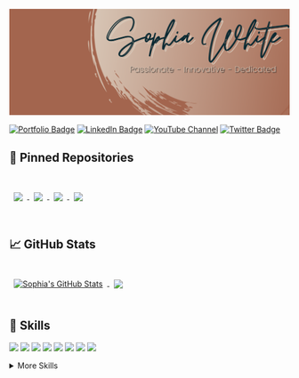 ![Sophia's GitHub Banner](./assets/GitHubHeader.png)

[![Portfolio Badge](https://img.shields.io/badge/Portfolio-Check%20it%20Out!-lightgrey?style=for-the-badge&color=96837B&labelColor=3E4941)](https://www.sophiagwhite.com)
[![LinkedIn Badge](https://img.shields.io/badge/LinkedIn-Profile-informational?style=for-the-badge&logo=linkedin&logoColor=white&color=96837B&labelColor=124454)](https://www.linkedin.com/in/sophia-g-white/)
[![YouTube Channel](https://img.shields.io/badge/YouTube-Channel-gray?style=for-the-badge&logo=youtube&logoColor=white&color=96837B&labelColor=842A2A)](https://www.youtube.com/channel/UCGRRLKfNp8u-MVgklh-mgFw)
[![Twitter Badge](https://img.shields.io/badge/Twitter-Profile-informational?style=for-the-badge&logo=twitter&logoColor=white&color=96837B&labelColor=1A6075)](https://twitter.com/SophiaGrace_16)

## 📌 Pinned Repositories

<br>

<a href="https://github.com/SophiaGrace16/HouseofTrivia">
  <img align="center" style="margin:1rem 0.5rem" src="https://github-readme-stats.vercel.app/api/pin/?username=SophiaGrace16&repo=HouseofTrivia&title_color=ffffff&text_color=ffffff&icon_color=A2644C&bg_color=0B2932&hide=description" />
</a>

<a href="https://github.com/SophiaGrace16/TheDungeon">
  <img align="center" style="margin:0.5rem" src="https://github-readme-stats.vercel.app/api/pin/?username=SophiaGrace16&repo=TheDungeon&title_color=ffffff&text_color=ffffff&icon_color=A2644C&bg_color=0B2932&hide=description" />
</a>

<a href="https://github.com/SophiaGrace16/personal_website_frontend">
  <img align="center" style="margin:0.5rem" src="https://github-readme-stats.vercel.app/api/pin/?username=SophiaGrace16&repo=personal_website_frontend&title_color=ffffff&text_color=ffffff&icon_color=A2644C&bg_color=0B2932&hide=description" />
</a>

<a href="https://github.com/SophiaGrace16/js_project_frontend">
  <img align="center" style="margin:0.5rem" src="https://github-readme-stats.vercel.app/api/pin/?username=SophiaGrace16&repo=js_project_frontend&title_color=ffffff&text_color=ffffff&icon_color=A2644C&bg_color=0B2932&hide=description" />
</a>

<br>
<br>

## &#x1f4c8; GitHub Stats

<br>

<a href="https://github.com/SophiaGrace16">
  <img align="center" style="margin:0.5rem" src="https://github-readme-stats.vercel.app/api?username=SophiaGrace16&show_icons=true&line_height=27&count_private=true&title_color=ffffff&text_color=ffffff&icon_color=4AB097&bg_color=0B2932" alt="Sophia's GitHub Stats" />
</a>

<a href="https://github.com/SophiaGrace16">
  <img align="center" style="margin:0.5rem" src="https://github-readme-stats.vercel.app/api/top-langs/?username=SophiaGrace16&title_color=ffffff&text_color=ffffff&icon_color=A2644C&bg_color=0B2932&hide=less,css" />
</a>

<br>
<br>

## 💼 Skills

![](https://img.shields.io/badge/Code-Ruby-informational?style=for-the-badge&logo=ruby&logoColor=white&color=A2644C)
![](https://img.shields.io/badge/Code-Rails-informational?style=for-the-badge&logo=ruby-on-rails&logoColor=white&color=A2644C)
![](https://img.shields.io/badge/Code-JavaScript-informational?style=for-the-badge&logo=JavaScript&logoColor=white&color=A2644C)
![](https://img.shields.io/badge/Code-React-informational?style=for-the-badge&logo=react&logoColor=white&color=A2644C)
![](https://img.shields.io/badge/Code-Redux-informational?style=for-the-badge&logo=Redux&logoColor=white&color=A2644C)
![](https://img.shields.io/badge/Code-MySQL-informational?style=for-the-badge&logo=MySQL&logoColor=white&color=A2644C)
![](https://img.shields.io/badge/Code-Git-informational?style=for-the-badge&logo=Git&logoColor=white&color=A2644C)
![](https://img.shields.io/badge/Code-Sinatra-informational?style=for-the-badge&logoColor=white&color=A2644C)

<details>
<summary>More Skills</summary>
<br>

![](https://img.shields.io/badge/Style-HTML-informational?style=for-the-badge&logo=html5&logoColor=white&color=5F6D62)
![](https://img.shields.io/badge/Style-CSS-informational?style=for-the-badge&logo=css3&logoColor=white&color=5F6D62)
![](https://img.shields.io/badge/Style-Bootstrap-informational?style=for-the-badge&logo=Bootstrap&logoColor=white&color=5F6D62)
![](https://img.shields.io/badge/Development-OOP-informational?style=for-the-badge&logo=oop&logoColor=white&color=5F6D62)
![](https://img.shields.io/badge/Development-BDD-informational?style=for-the-badge&logo=bdd&logoColor=white&color=5F6D62)
![](https://img.shields.io/badge/Development-TDD-informational?style=for-the-badge&logo=tdd&logoColor=white&color=5F6D62)
![](https://img.shields.io/badge/Development-CRUD-informational?style=for-the-badge&logo=crud&logoColor=white&color=5F6D62)
![](https://img.shields.io/badge/Development-MVC-informational?style=for-the-badge&logo=mvc&logoColor=white&color=5F6D62)


<br>

![](https://img.shields.io/badge/Tools-Photoshop-informational?style=for-the-badge&logo=Adobe-Photoshop&logoColor=white&color=165264)
![](https://img.shields.io/badge/Tools-GitHub-informational?style=for-the-badge&logo=GitHub&logoColor=white&color=165264)
![](https://img.shields.io/badge/Tools-Microsoft-informational?style=for-the-badge&logo=microsoft&logoColor=white&color=165264)
![](https://img.shields.io/badge/Tools-Adobe-informational?style=for-the-badge&logo=Adobe&logoColor=white&color=165264)


</details>
